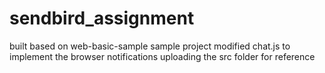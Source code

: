 # sendbird_assignment
built based on web-basic-sample sample project 
modified chat.js to implement the browser notifications 
uploading the src folder for reference 
